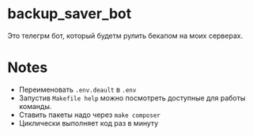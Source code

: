 # backup_saver_bot
Это телегрм бот, который будетм рулить бекапом на моих серверах.


# Notes
- Переименовать `.env.deault` в `.env`
- Запустив `Makefile help` можно посмотреть доступные для работы команды.
- Ставить пакеты надо через `make composer`
- Циклически выполняет код раз в минуту
